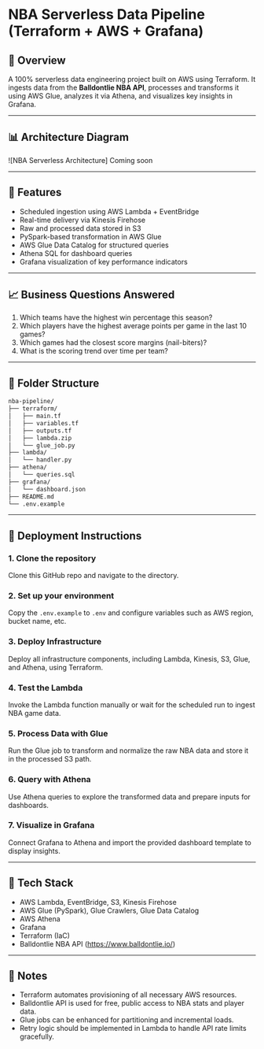 # NBA Serverless Data Pipeline (Terraform + AWS + Grafana)

## 📌 Overview
A 100% serverless data engineering project built on AWS using Terraform. It ingests data from the **Balldontlie NBA API**, processes and transforms it using AWS Glue, analyzes it via Athena, and visualizes key insights in Grafana.

---

## 📊 Architecture Diagram
![NBA Serverless Architecture] Coming soon

---

## 🧩 Features
- Scheduled ingestion using AWS Lambda + EventBridge
- Real-time delivery via Kinesis Firehose
- Raw and processed data stored in S3
- PySpark-based transformation in AWS Glue
- AWS Glue Data Catalog for structured queries
- Athena SQL for dashboard queries
- Grafana visualization of key performance indicators

---

## 📈 Business Questions Answered
1. Which teams have the highest win percentage this season?
2. Which players have the highest average points per game in the last 10 games?
3. Which games had the closest score margins (nail-biters)?
4. What is the scoring trend over time per team?

---

## 🧱 Folder Structure
```bash
nba-pipeline/
├── terraform/
│   ├── main.tf
│   ├── variables.tf
│   ├── outputs.tf
│   ├── lambda.zip
│   └── glue_job.py
├── lambda/
│   └── handler.py
├── athena/
│   └── queries.sql
├── grafana/
│   └── dashboard.json
├── README.md
└── .env.example
```

---

## 🚀 Deployment Instructions

### 1. Clone the repository
Clone this GitHub repo and navigate to the directory.

### 2. Set up your environment
Copy the `.env.example` to `.env` and configure variables such as AWS region, bucket name, etc.

### 3. Deploy Infrastructure
Deploy all infrastructure components, including Lambda, Kinesis, S3, Glue, and Athena, using Terraform.

### 4. Test the Lambda
Invoke the Lambda function manually or wait for the scheduled run to ingest NBA game data.

### 5. Process Data with Glue
Run the Glue job to transform and normalize the raw NBA data and store it in the processed S3 path.

### 6. Query with Athena
Use Athena queries to explore the transformed data and prepare inputs for dashboards.

### 7. Visualize in Grafana
Connect Grafana to Athena and import the provided dashboard template to display insights.

---

## 🧠 Tech Stack
- AWS Lambda, EventBridge, S3, Kinesis Firehose
- AWS Glue (PySpark), Glue Crawlers, Glue Data Catalog
- AWS Athena
- Grafana
- Terraform (IaC)
- Balldontlie NBA API (https://www.balldontlie.io/)

---

## 💬 Notes
- Terraform automates provisioning of all necessary AWS resources.
- Balldontlie API is used for free, public access to NBA stats and player data.
- Glue jobs can be enhanced for partitioning and incremental loads.
- Retry logic should be implemented in Lambda to handle API rate limits gracefully.

